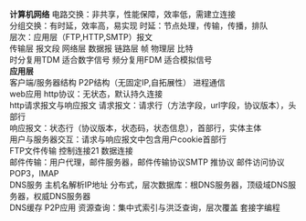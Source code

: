 **计算机网络**
电路交换：非共享，性能保障，效率低，需建立连接  
分组交换：有时延，效率高，易实现 时延：节点处理，传输，传播，排队  
层次：应用层（FTP,HTTP,SMTP）报文  
传输层 报文段 网络层 数据报 
链路层 帧 物理层 比特  
时分复用TDM 适合数字信号 频分复用FDM 适合模拟信号  
**应用层**  
客户端/服务器结构 P2P结构（无固定IP,自拓展性） 进程通信  
web应用 http协议：无状态，默认持久连接  
http请求报文与响应报文 请求报文：请求行（方法字段，url字段，协议版本），头部行  
响应报文：状态行（协议版本，状态码，状态信息），首部行，实体主体  
用户与服务器交互：请求与响应报文中包含用户cookie首部行  
FTP文件传输 控制连接21 数据连接  
邮件传输：用户代理，邮件服务器，邮件传输协议SMTP 推协议 邮件访问协议POP3，IMAP  
DNS服务 主机名解析IP地址 分布式，层次数据库：根DNS服务器，顶级域DNS服务器，权威DNS服务器  
DNS缓存 P2P应用 资源查询：集中式索引与洪泛查询，层次覆盖 套接字编程  
